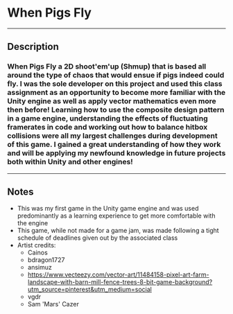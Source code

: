 # When Pigs Fly
---
## Description 

### When Pigs Fly a 2D shoot'em'up (Shmup) that is based all around the type of chaos that would ensue if pigs indeed could fly.  I was the sole developer on this project and used this class assignment as an opportunity to become more familiar with the Unity engine as well as apply vector mathematics even more then before!  Learning how to use the composite design pattern in a game engine, understanding the effects of fluctuating framerates in code and working out how to balance hitbox collisions were all my largest challenges during development of this game.  I gained a great understanding of how they work and will be applying my newfound knowledge in future projects both within Unity and other engines!
---
## Notes
- This was my first game in the Unity game engine and was used predominantly as a learning experience to get more comfortable with the engine
- This game, while not made for a game jam, was made following a tight schedule of deadlines given out by the associated class
- Artist credits:
  - Cainos
  - bdragon1727
  - ansimuz
  - https://www.vecteezy.com/vector-art/11484158-pixel-art-farm-landscape-with-barn-mill-fence-trees-8-bit-game-background?utm_source=pinterest&utm_medium=social
  - vgdr
  - Sam 'Mars' Cazer
